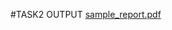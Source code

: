 

#TASK2 OUTPUT
[sample_report.pdf](https://github.com/user-attachments/files/21697755/sample_report.pdf)
